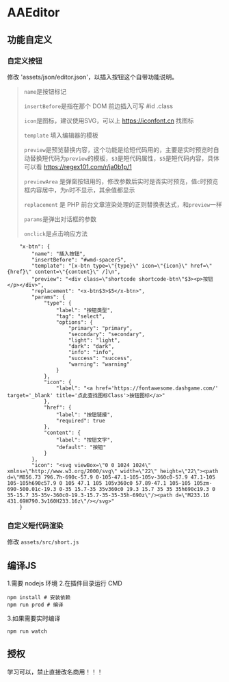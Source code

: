 # AAEditor

## 功能自定义

### 自定义按钮

修改 'assets/json/editor.json'，以插入按钮这个自带功能说明。
> `name`是按钮标记
>
> `insertBefore`是指在那个 DOM 前边插入可写 #id .class
>
> `icon`是图标，建议使用SVG，可以上 https://iconfont.cn 找图标
> 
> `template` 填入编辑器的模板
>
> `preview`是预览替换内容，这个功能是给短代码用的，主要是实时预览时自动替换短代码为`preview`的模板，`$3`是短代码属性，`$5`是短代码内容，具体可以看 https://regex101.com/r/ja0b1p/1
>
> `previewArea` 是弹窗按钮用的，修改参数后实时是否实时预览，值`c`时预览框内容居中，为`n`时不显示，其余值都显示
>
> `replacement` 是 PHP 前台文章渲染处理的正则替换表达式，和`preview`一样
>
> `params`是弹出对话框的参数
>
> `onclick`是点击响应方法

```
    "x-btn": {
        "name": "插入按钮",
        "insertBefore": "#wmd-spacer5",
        "template": "[x-btn type=\"{type}\" icon=\"{icon}\" href=\"{href}\" content=\"{content}\" /]\n",
        "preview": "<div class=\"shortcode shortcode-btn\"$3><p>按钮</p></div>",
        "replacement": "<x-btn$3>$5</x-btn>",
        "params": {
            "type": {
                "label": "按钮类型",
                "tag": "select",
                "options": {
                    "primary": "primary",
                    "secondary": "secondary",
                    "light": "light",
                    "dark": "dark",
                    "info": "info",
                    "success": "success",
                    "warning": "warning"
                }
            },
            "icon": {
                "label": "<a href='https://fontawesome.dashgame.com/' target='_blank' title='点此查找图标Class'>按钮图标</a>"
            },
            "href": {
                "label": "按钮链接",
                "required": true
            },
            "content": {
                "label": "按钮文字",
                "default": "按钮"
            }
        },
        "icon": "<svg viewBox=\"0 0 1024 1024\" xmlns=\"http://www.w3.org/2000/svg\" width=\"22\" height=\"22\"><path d=\"M856.73 796.7h-690c-57.9 0-105-47.1-105-105v-360c0-57.9 47.1-105 105-105h690c57.9 0 105 47.1 105 105v360c0 57.89-47.1 105-105 105zm-690-500.01c-19.3 0-35 15.7-35 35v360c0 19.3 15.7 35 35 35h690c19.3 0 35-15.7 35-35v-360c0-19.3-15.7-35-35-35h-690z\"/><path d=\"M233.16 431.69H790.3v160H233.16z\"/></svg>"
    }
```

### 自定义短代码渲染

修改 `assets/src/short.js`

## 编译JS
1.需要 nodejs 环境
2.在插件目录运行 CMD
```
npm install # 安装依赖
npm run prod # 编译
```
3.如果需要实时编译
```
npm run watch
```


## 授权

学习可以，禁止直接改名商用！！！
